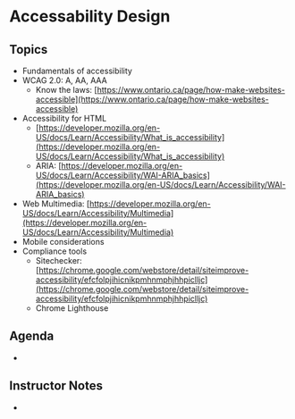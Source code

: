 # Accessability Design

## Topics

- Fundamentals of accessibility
- WCAG 2.0: A, AA, AAA
    - Know the laws: [https://www.ontario.ca/page/how-make-websites-accessible](https://www.ontario.ca/page/how-make-websites-accessible)
- Accessibility for HTML
    - [https://developer.mozilla.org/en-US/docs/Learn/Accessibility/What_is_accessibility](https://developer.mozilla.org/en-US/docs/Learn/Accessibility/What_is_accessibility)
    - ARIA: [https://developer.mozilla.org/en-US/docs/Learn/Accessibility/WAI-ARIA_basics](https://developer.mozilla.org/en-US/docs/Learn/Accessibility/WAI-ARIA_basics)
- Web Multimedia: [https://developer.mozilla.org/en-US/docs/Learn/Accessibility/Multimedia](https://developer.mozilla.org/en-US/docs/Learn/Accessibility/Multimedia)
- Mobile considerations
- Compliance tools
    - Sitechecker: [https://chrome.google.com/webstore/detail/siteimprove-accessibility/efcfolpjihicnikpmhnmphjhhpiclljc](https://chrome.google.com/webstore/detail/siteimprove-accessibility/efcfolpjihicnikpmhnmphjhhpiclljc)
    - Chrome Lighthouse

## Agenda

- 

## Instructor Notes

-